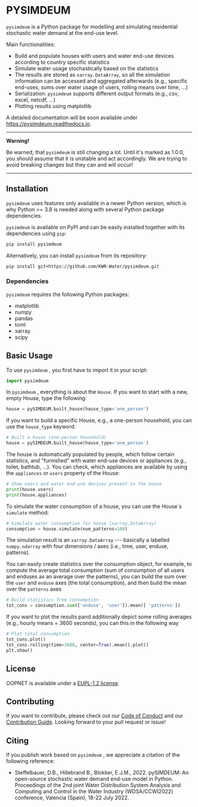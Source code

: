 # PYSIMDEUM
`pysimdeum` is a Python package for modelling and simulating residential stochastic water demand at the end-use level.

Main functionalities:

-	Build and populate houses with users and water end-use devices according to country specific statistics
-	Simulate water usage stochastically based on the statistics 
-	The results are stored as `xarray.DataArray`, so all the simulation information can be accessed and aggregated afterwards (e.g., specific end-uses, sums over water usage of users, rolling means over time, ...)
-   Serialization: `pysimdeum`  supports different output formats (e.g., csv, excel, netcdf, ...)
-	Plotting results using matplotlib

A detailed documentation will be soon available under https://pysimdeum.readthedocs.io.

---
**Warning!**

Be warned, that `pysimdeum`  is still changing a lot. Until it's marked as 1.0.0, you should assume that it is unstable and act accordingly. We are trying to avoid breaking changes but they can and will occur!

---

## Installation

`pysimdeum`  uses features only available in a newer Python version, which is why Python >= 3.8 is needed along with several Python package dependencies.

`pysimdeum`  is available on PyPI and can be easily installed together with its dependencies using `pip`:

```bash
pip install pysimdeum
```

Alternatively, you can install `pysimdeum`  from its repository:


```bash
pip install git+https://github.com/KWR-Water/pysimdeum.git
```

### Dependencies
`pysimdeum`  requires the following Python packages:

- matplotlib
- numpy
- pandas
- toml
- xarray
- scipy

## Basic Usage

To use `pysimdeum` , you first have to import it in your script:

```python
import pysimdeum
```

In `pysimdeum` , everything is about the `House`. If you want to start with a new, empty House, type the following:

```python
house = pySIMDEUM.built_house(house_type='one_person')
```

If you want to build a specific House, e.g., a one-person household, you can use the `house_type` keyword:

```python
# Built a house (one-person household)
house = pySIMDEUM.built_house(house_type='one_person')
```
The house is automatically populated by people, which follow certain statistics, and "furnished" with water end-use devices or appliances (e.g., toilet, bathtub, ...). You can check, which appliances are available by using the `appliances` or `users` property of the House:

```python
# Show users and water end-use devices present in the house
print(house.users)
print(house.appliances)
```

To simulate the water consumption of a house, you can use the House\`s `simulate` method:

```python
# Simulate water consumption for house (xarray.DataArray)
consumption = house.simulate(num_patterns=100)
```

The simulation result is an `xarray.DataArray` --- basically a labelled `numpy.ndarray` with four dimensions / axes (i.e., time, user, enduse, patterns).

You can easily create statistics over the consumption object, for example, to compute the  average total consumption (sum of consumption of all users and enduses as an average over the patterns), you can build the sum over the `user` and `enduse` axes (the total consumption), and then build the mean over the `patterns` axes 

```python
# Build statistics from consumption
tot_cons = consumption.sum(['enduse', 'user']).mean([ 'patterns'])
```

If you want to plot the results pand additionally depict some rolling averages (e.g., hourly means = 3600 seconds), you can this in the following way

```python
# Plot total consumption
tot_cons.plot()
tot_cons.rolling(time=3600, center=True).mean().plot()
plt.show()
```


## License

OOPNET is available under a [EUPL-1.2 license](https://github.com/KWR-Water/pysimdeum/blob/main/LICENSE).

## Contributing
If you want to contribute, please check out our [Code of Conduct](https://github.com/KWR-Water/pysimdeum/blob/main/CODE_OF_CONDUCT.md) and our [Contribution Guide](https://github.com/KWR-Water/pysimdeum/blob/main/CONTRIBUTING.md). Looking forward to your pull request or issue!

## Citing
If you publish work based on `pysimdeum` , we appreciate a citation of the following reference:
 
 - Steffelbauer, D.B., Hillebrand B., Blokker, E.J.M., 2022. pySIMDEUM: An open-source stochastic water demand end-use model in Python. Proceedings of the 2nd joint Water Distribution System Analysis and Computing and Control in the Water Industry (WDSA/CCWI2022) conference, Valencia (Spain), 18-22 July 2022.